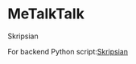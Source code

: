 # MeTalkTalk
Skripsian

<p>For backend Python script:<a href="https://github.com/agungkurn/Skripsian">Skripsian</a></p>
